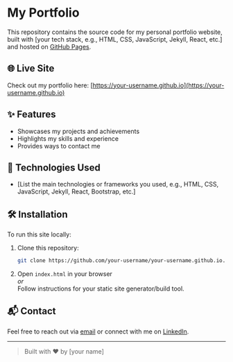# My Portfolio

This repository contains the source code for my personal portfolio website, built with [your tech stack, e.g., HTML, CSS, JavaScript, Jekyll, React, etc.] and hosted on [GitHub Pages](https://pages.github.com/).

## 🌐 Live Site

Check out my portfolio here: [https://your-username.github.io](https://your-username.github.io)

## ✨ Features

- Showcases my projects and achievements
- Highlights my skills and experience
- Provides ways to contact me

## 🚀 Technologies Used

- [List the main technologies or frameworks you used, e.g., HTML, CSS, JavaScript, Jekyll, React, Bootstrap, etc.]

## 🛠️ Installation

To run this site locally:

1. Clone this repository:
   ```bash
   git clone https://github.com/your-username/your-username.github.io.git
   ```
2. Open `index.html` in your browser  
   _or_  
   Follow instructions for your static site generator/build tool.

## 📬 Contact

Feel free to reach out via [email](mailto:your-email@example.com) or connect with me on [LinkedIn](https://linkedin.com/in/your-profile).

---

> Built with ❤️ by [your name]
